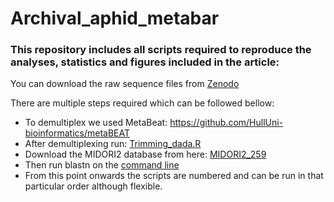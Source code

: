 # Archival_aphid_metabar

### This repository includes all scripts required to reproduce the analyses, statistics and figures included in the article: ###

You can download the raw sequence files from [Zenodo](https://zenodo.org/records/10995475)

There are multiple steps required which can be followed bellow:
- To demultiplex we used MetaBeat: https://github.com/HullUni-bioinformatics/metaBEAT
- After demultiplexing run: [Trimming_dada.R](/Scripts/01_Trimming_dada.R)
- Download the MIDORI2 database from here: [MIDORI2_259](https://www.reference-midori.info/download/Databases/GenBank259_2023-12-17/BLAST/uniq/MIDORI2_UNIQ_NUC_GB259_CO1_BLAST.zip)
- Then run blastn on the [command line](/Scripts/blast_assignment.txt)
- From this point onwards the scripts are numbered and can be run in that particular order although flexible.
